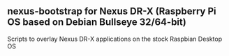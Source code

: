 ## nexus-bootstrap for Nexus DR-X (Raspberry Pi OS based on Debian Bullseye 32/64-bit)
Scripts to overlay Nexus DR-X applications on the stock Raspbian Desktop OS
